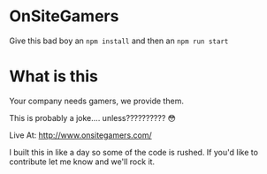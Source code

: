 # OnSiteGamers
Give this bad boy an ```npm install``` and then an ```npm run start```

# What is this
Your company needs gamers, we provide them.

This is probably a joke.... unless?????????? 😳

Live At: http://www.onsitegamers.com/

I built this in like a day so some of the code is rushed. If you'd like to contribute let me know and we'll rock it.